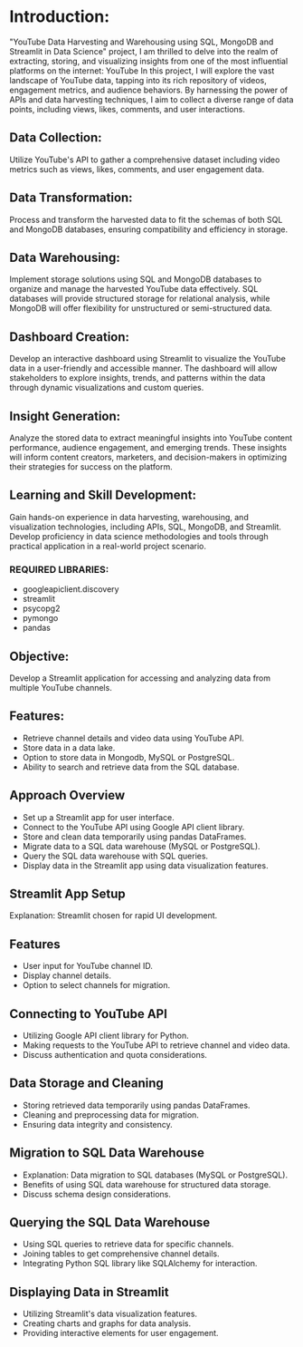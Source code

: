 # Introduction:
"YouTube Data Harvesting and Warehousing using SQL, MongoDB and Streamlit in Data Science" project, I am thrilled to delve into the realm of extracting, storing, and visualizing insights from one of the most influential platforms on the internet: YouTube
In this project, I will explore the vast landscape of YouTube data, tapping into its rich repository of videos, engagement metrics, and audience behaviors. By harnessing the power of APIs and data harvesting techniques, I aim to collect a diverse range of data points, including views, likes, comments, and user interactions.

## Data Collection: 
Utilize YouTube's API to gather a comprehensive dataset including video metrics such as views, likes, comments, and user engagement data.

## Data Transformation: 
Process and transform the harvested data to fit the schemas of both SQL and MongoDB databases, ensuring compatibility and efficiency in storage.

## Data Warehousing: 
Implement storage solutions using SQL and MongoDB databases to organize and manage the harvested YouTube data effectively. SQL databases will provide structured storage for relational analysis, while MongoDB will offer flexibility for unstructured or semi-structured data.

## Dashboard Creation:
Develop an interactive dashboard using Streamlit to visualize the YouTube data in a user-friendly and accessible manner. The dashboard will allow stakeholders to explore insights, trends, and patterns within the data through dynamic visualizations and custom queries.

## Insight Generation:
Analyze the stored data to extract meaningful insights into YouTube content performance, audience engagement, and emerging trends. These insights will inform content creators, marketers, and decision-makers in optimizing their strategies for success on the platform.

## Learning and Skill Development:
Gain hands-on experience in data harvesting, warehousing, and visualization technologies, including APIs, SQL, MongoDB, and Streamlit. Develop proficiency in data science methodologies and tools through practical application in a real-world project scenario.

### REQUIRED LIBRARIES:
-	googleapiclient.discovery
-	streamlit
-	psycopg2
-	pymongo
-	pandas

## Objective: 
Develop a Streamlit application for accessing and analyzing data from multiple YouTube channels.

## Features:
-	Retrieve channel details and video data using YouTube API.
-	Store data in a data lake.
-	Option to store data in Mongodb, MySQL or PostgreSQL.
-	Ability to search and retrieve data from the SQL database.

## Approach Overview
-	Set up a Streamlit app for user interface.
-	Connect to the YouTube API using Google API client library.
-	Store and clean data temporarily using pandas DataFrames.
-	Migrate data to a SQL data warehouse (MySQL or PostgreSQL).
-	Query the SQL data warehouse with SQL queries.
-	Display data in the Streamlit app using data visualization features.

## Streamlit App Setup
Explanation: Streamlit chosen for rapid UI development.

## Features 
-	User input for YouTube channel ID.
-	Display channel details.
-	Option to select channels for migration.

## Connecting to YouTube API
-	Utilizing Google API client library for Python.
-	Making requests to the YouTube API to retrieve channel and video data.
-	Discuss authentication and quota considerations.

## Data Storage and Cleaning
-	Storing retrieved data temporarily using pandas DataFrames.
-	Cleaning and preprocessing data for migration.
-	Ensuring data integrity and consistency.

## Migration to SQL Data Warehouse
-	Explanation: Data migration to SQL databases (MySQL or PostgreSQL).
-	Benefits of using SQL data warehouse for structured data storage.
-	Discuss schema design considerations.

## Querying the SQL Data Warehouse
-	Using SQL queries to retrieve data for specific channels.
-	Joining tables to get comprehensive channel details.
-	Integrating Python SQL library like SQLAlchemy for interaction.

## Displaying Data in Streamlit
-	Utilizing Streamlit's data visualization features.
-	Creating charts and graphs for data analysis.
-	Providing interactive elements for user engagement.



